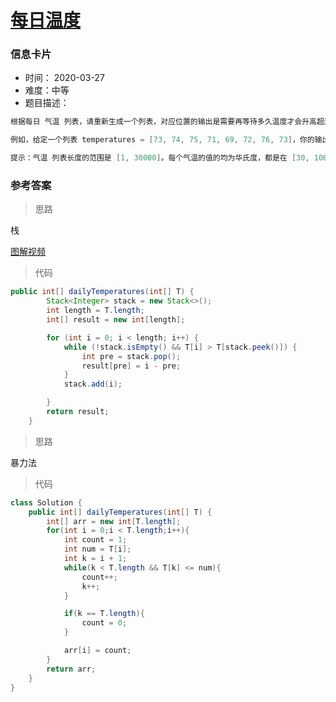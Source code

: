 # [每日温度](https://leetcode-cn.com/problems/daily-temperatures/)

### 信息卡片

- 时间： 2020-03-27
- 难度：中等
- 题目描述：

```java
根据每日 气温 列表，请重新生成一个列表，对应位置的输出是需要再等待多久温度才会升高超过该日的天数。如果之后都不会升高，请在该位置用 0 来代替。

例如，给定一个列表 temperatures = [73, 74, 75, 71, 69, 72, 76, 73]，你的输出应该是 [1, 1, 4, 2, 1, 1, 0, 0]。

提示：气温 列表长度的范围是 [1, 30000]。每个气温的值的均为华氏度，都是在 [30, 100] 范围内的整数。
```



### 参考答案

> 思路

栈

[图解视频](https://leetcode-cn.com/problems/daily-temperatures/solution/leetcode-tu-jie-739mei-ri-wen-du-by-misterbooo/)



> 代码 


```java
public int[] dailyTemperatures(int[] T) {
        Stack<Integer> stack = new Stack<>();
        int length = T.length;
        int[] result = new int[length];

        for (int i = 0; i < length; i++) {
            while (!stack.isEmpty() && T[i] > T[stack.peek()]) {
                int pre = stack.pop();
                result[pre] = i - pre;
            }
            stack.add(i);

        }
        return result;
    }
```





> 思路

暴力法



> 代码

```java
class Solution {
    public int[] dailyTemperatures(int[] T) {
        int[] arr = new int[T.length];
        for(int i = 0;i < T.length;i++){
            int count = 1;
            int num = T[i];
            int k = i + 1;
            while(k < T.length && T[k] <= num){
                count++;
                k++;
            }

            if(k == T.length){
                count = 0;
            }

            arr[i] = count;
        }
        return arr;
    }
}
```

